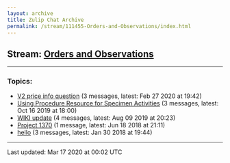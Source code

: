 ```yaml
---
layout: archive
title: Zulip Chat Archive
permalink: /stream/111455-Orders-and-Observations/index.html
---
```


## Stream: [Orders and Observations](https://hl7webmaster.github.io/zulip-hl7-org/stream/111455-Orders-and-Observations/index.html)
---

### Topics:

* [V2 price info question](topic/V2.20price.20info.20question.html) (3 messages, latest: Feb 27 2020 at 19:42)
* [Using Procedure Resource for Specimen Activities](topic/Using.20Procedure.20Resource.20for.20Specimen.20Activities.html) (3 messages, latest: Oct 16 2019 at 18:00)
* [WIKI update](topic/WIKI.20update.html) (4 messages, latest: Aug 09 2019 at 20:23)
* [Project 1370](topic/Project.201370.html) (1 message, latest: Jun 18 2018 at 21:11)
* [hello](topic/hello.html) (3 messages, latest: Jan 30 2018 at 19:44)

<hr><p>Last updated: Mar 17 2020 at 00:02 UTC</p>